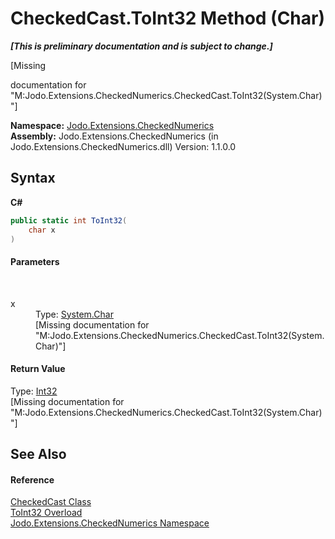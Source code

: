 # CheckedCast.ToInt32 Method (Char)
 _**\[This is preliminary documentation and is subject to change.\]**_

\[Missing <summary> documentation for "M:Jodo.Extensions.CheckedNumerics.CheckedCast.ToInt32(System.Char)"\]

**Namespace:**&nbsp;<a href="N_Jodo_Extensions_CheckedNumerics">Jodo.Extensions.CheckedNumerics</a><br />**Assembly:**&nbsp;Jodo.Extensions.CheckedNumerics (in Jodo.Extensions.CheckedNumerics.dll) Version: 1.1.0.0

## Syntax

**C#**<br />
``` C#
public static int ToInt32(
	char x
)
```


#### Parameters
&nbsp;<dl><dt>x</dt><dd>Type: <a href="https://docs.microsoft.com/dotnet/api/system.char" target="_blank" rel="noopener noreferrer">System.Char</a><br />\[Missing <param name="x"/> documentation for "M:Jodo.Extensions.CheckedNumerics.CheckedCast.ToInt32(System.Char)"\]</dd></dl>

#### Return Value
Type: <a href="https://docs.microsoft.com/dotnet/api/system.int32" target="_blank" rel="noopener noreferrer">Int32</a><br />\[Missing <returns> documentation for "M:Jodo.Extensions.CheckedNumerics.CheckedCast.ToInt32(System.Char)"\]

## See Also


#### Reference
<a href="T_Jodo_Extensions_CheckedNumerics_CheckedCast">CheckedCast Class</a><br /><a href="Overload_Jodo_Extensions_CheckedNumerics_CheckedCast_ToInt32">ToInt32 Overload</a><br /><a href="N_Jodo_Extensions_CheckedNumerics">Jodo.Extensions.CheckedNumerics Namespace</a><br />